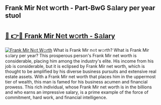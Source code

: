 ## Frank Mir N𝚎t w𝚘rth - Part-BwG S𝚊lary per year stuol

# <h2><a href="http://gc406ey.nevu.top/?p=Frank+Mir">🔗 👉🔴 Frank Mir N𝚎t w𝚘rth - S𝚊lary</a></h2>

[![Frank Mir N𝚎t W𝚘rth](https://i.imgur.com/Oavwk0R.jpeg)](http://gc406ey.nevu.top/?p=Frank+Mir)
What is Frank Mir n𝚎t w𝚘rth? What is Frank Mir s𝚊lary per year?
This prosperous person's Frank Mir net worth is considerable, placing him among the industry's elite. His income from his job is considerable, but it is eclipsed by Frank Mir net worth, which is thought to be amplified by his diverse business pursuits and extensive real estate assets. With a Frank Mir net worth that places him in the uppermost tier of wealth, this man is famed for his business acumen and financial prowess. This rich individual, whose Frank Mir net worth is in the billions and who earns an impressive salary, is a prime example of the force of commitment, hard work, and financial intelligence.
